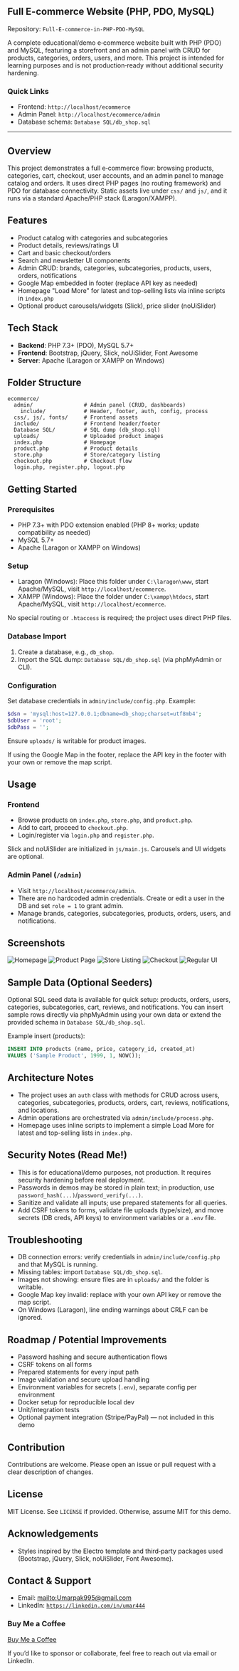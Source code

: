 ## Full E-commerce Website (PHP, PDO, MySQL)

Repository: `Full-E-commerce-in-PHP-PDO-MySQL`

A complete educational/demo e‑commerce website built with PHP (PDO) and MySQL, featuring a storefront and an admin panel with CRUD for products, categories, orders, users, and more. This project is intended for learning purposes and is not production‑ready without additional security hardening.

### Quick Links
- Frontend: `http://localhost/ecommerce`
- Admin Panel: `http://localhost/ecommerce/admin`
- Database schema: `Database SQL/db_shop.sql`

---

## Overview
This project demonstrates a full e‑commerce flow: browsing products, categories, cart, checkout, user accounts, and an admin panel to manage catalog and orders. It uses direct PHP pages (no routing framework) and PDO for database connectivity. Static assets live under `css/` and `js/`, and it runs via a standard Apache/PHP stack (Laragon/XAMPP).

## Features
- Product catalog with categories and subcategories
- Product details, reviews/ratings UI
- Cart and basic checkout/orders
- Search and newsletter UI components
- Admin CRUD: brands, categories, subcategories, products, users, orders, notifications
- Google Map embedded in footer (replace API key as needed)
- Homepage "Load More" for latest and top-selling lists via inline scripts in `index.php`
- Optional product carousels/widgets (Slick), price slider (noUiSlider)

## Tech Stack
- **Backend**: PHP 7.3+ (PDO), MySQL 5.7+
- **Frontend**: Bootstrap, jQuery, Slick, noUiSlider, Font Awesome
- **Server**: Apache (Laragon or XAMPP on Windows)

## Folder Structure
```text
ecommerce/
  admin/                # Admin panel (CRUD, dashboards)
    include/            # Header, footer, auth, config, process
  css/, js/, fonts/     # Frontend assets
  include/              # Frontend header/footer
  Database SQL/         # SQL dump (db_shop.sql)
  uploads/              # Uploaded product images
  index.php             # Homepage
  product.php           # Product details
  store.php             # Store/category listing
  checkout.php          # Checkout flow
  login.php, register.php, logout.php
```

## Getting Started

### Prerequisites
- PHP 7.3+ with PDO extension enabled (PHP 8+ works; update compatibility as needed)
- MySQL 5.7+
- Apache (Laragon or XAMPP on Windows)

### Setup
- Laragon (Windows): Place this folder under `C:\laragon\www`, start Apache/MySQL, visit `http://localhost/ecommerce`.
- XAMPP (Windows): Place the folder under `C:\xampp\htdocs`, start Apache/MySQL, visit `http://localhost/ecommerce`.

No special routing or `.htaccess` is required; the project uses direct PHP files.

### Database Import
1. Create a database, e.g., `db_shop`.
2. Import the SQL dump: `Database SQL/db_shop.sql` (via phpMyAdmin or CLI).

### Configuration
Set database credentials in `admin/include/config.php`. Example:
```php
$dsn = 'mysql:host=127.0.0.1;dbname=db_shop;charset=utf8mb4';
$dbUser = 'root';
$dbPass = '';
```

Ensure `uploads/` is writable for product images.

If using the Google Map in the footer, replace the API key in the footer with your own or remove the map script.

## Usage

### Frontend
- Browse products on `index.php`, `store.php`, and `product.php`.
- Add to cart, proceed to `checkout.php`.
- Login/register via `login.php` and `register.php`.

Slick and noUiSlider are initialized in `js/main.js`. Carousels and UI widgets are optional.

### Admin Panel (`/admin`)
- Visit `http://localhost/ecommerce/admin`.
- There are no hardcoded admin credentials. Create or edit a user in the DB and set `role = 1` to grant admin.
- Manage brands, categories, subcategories, products, orders, users, and notifications.

## Screenshots
![Homepage](screenshot/Index.png)
![Product Page](screenshot/Product.png)
![Store Listing](screenshot/Store.png)
![Checkout](screenshot/Checkout.png)
![Regular UI](screenshot/Regular.png)

## Sample Data (Optional Seeders)
Optional SQL seed data is available for quick setup: products, orders, users, categories, subcategories, cart, reviews, and notifications. You can insert sample rows directly via phpMyAdmin using your own data or extend the provided schema in `Database SQL/db_shop.sql`.

Example insert (products):
```sql
INSERT INTO products (name, price, category_id, created_at)
VALUES ('Sample Product', 1999, 1, NOW());
```

## Architecture Notes
- The project uses an `auth` class with methods for CRUD across users, categories, subcategories, products, orders, cart, reviews, notifications, and locations.
- Admin operations are orchestrated via `admin/include/process.php`.
- Homepage uses inline scripts to implement a simple Load More for latest and top-selling lists in `index.php`.

## Security Notes (Read Me!)
- This is for educational/demo purposes, not production. It requires security hardening before real deployment.
- Passwords in demos may be stored in plain text; in production, use `password_hash(...)`/`password_verify(...)`.
- Sanitize and validate all inputs; use prepared statements for all queries.
- Add CSRF tokens to forms, validate file uploads (type/size), and move secrets (DB creds, API keys) to environment variables or a `.env` file.

## Troubleshooting
- DB connection errors: verify credentials in `admin/include/config.php` and that MySQL is running.
- Missing tables: import `Database SQL/db_shop.sql`.
- Images not showing: ensure files are in `uploads/` and the folder is writable.
- Google Map key invalid: replace with your own API key or remove the map script.
- On Windows (Laragon), line ending warnings about CRLF can be ignored.

## Roadmap / Potential Improvements
- Password hashing and secure authentication flows
- CSRF tokens on all forms
- Prepared statements for every input path
- Image validation and secure upload handling
- Environment variables for secrets (`.env`), separate config per environment
- Docker setup for reproducible local dev
- Unit/integration tests
- Optional payment integration (Stripe/PayPal) — not included in this demo

## Contribution
Contributions are welcome. Please open an issue or pull request with a clear description of changes.

## License
MIT License. See `LICENSE` if provided. Otherwise, assume MIT for this demo.

## Acknowledgements
- Styles inspired by the Electro template and third‑party packages used (Bootstrap, jQuery, Slick, noUiSlider, Font Awesome).

## Contact & Support
- Email: [mailto:Umarpak995@gmail.com](mailto:Umarpak995@gmail.com)
- LinkedIn: [`https://linkedin.com/in/umar444`](https://linkedin.com/in/umar444)

### Buy Me a Coffee
[Buy Me a Coffee](https://www.buymeacoffee.com/umar444)

If you’d like to sponsor or collaborate, feel free to reach out via email or LinkedIn.
